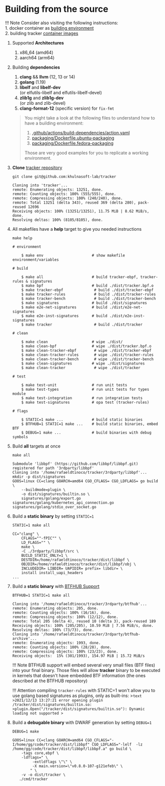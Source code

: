 # Building from the source

!!! Note
    Consider also visiting the following instructions:  
    1. docker container as [building environment](./environment.md)  
    2. building tracker [container images](./containers.md)  

1. Supported **Architectures**

    1. x86_64 (amd64)
    1. aarch64 (arm64)

2. Building **dependencies**

    1. **clang** && **llvm** (12, 13 or 14)
    1. **golang** (1.19)
    1. **libelf** and **libelf-dev**  
       (or elfutils-libelf and elfutils-libelf-devel)
    1. **zlib1g** and **zlib1g-dev**  
       (or zlib and zlib-devel)
    1. **clang-format-12** (specific version) for `fix-fmt`

    > You might take a look at the following files to understand how to have a
    > building environment:
    >
    > 1. [.github/actions/build-dependencies/action.yaml](https://github.com/khulnasoft-lab/tracker/blob/main/.github/actions/build-dependencies/action.yaml)
    > 1. [packaging/Dockerfile.ubuntu-packaging](https://github.com/khulnasoft-lab/tracker/blob/main/packaging/Dockerfile.ubuntu-packaging)
    > 1. [packaging/Dockerfile.fedora-packaging](https://github.com/khulnasoft-lab/tracker/blob/main/packaging/Dockerfile.fedora-packaging)
    >
    > Those are very good examples for you to replicate a working environment.

3. **Clone** [tracker repository](https://github.com/khulnasoft-lab/tracker/)

    ```console
    git clone git@github.com:khulnasoft-lab/tracker
    ```

    ```text
    Cloning into 'tracker'...
    remote: Enumerating objects: 13251, done.
    remote: Counting objects: 100% (555/555), done.
    remote: Compressing objects: 100% (240/240), done.
    remote: Total 13251 (delta 343), reused 369 (delta 280), pack-reused 12696
    Receiving objects: 100% (13251/13251), 11.75 MiB | 8.62 MiB/s, done.
    Resolving deltas: 100% (8105/8105), done.
    ```

4. All makefiles have a **help** target to give you needed instructions

    ```console
    make help
    ```

    ```text
    # environment

        $ make env                      # show makefile environment/variables

    # build

        $ make all                      # build tracker-ebpf, tracker-rules & signatures
        $ make bpf                      # build ./dist/tracker.bpf.o
        $ make tracker-ebpf              # build ./dist/tracker-ebpf
        $ make tracker-rules             # build ./dist/tracker-rules
        $ make tracker-bench             # build ./dist/tracker-bench
        $ make signatures               # build ./dist/signatures
        $ make e2e-net-signatures       # build ./dist/e2e-net-signatures
        $ make e2e-inst-signatures      # build ./dist/e2e-inst-signatures
        $ make tracker                   # build ./dist/tracker

    # clean

        $ make clean                    # wipe ./dist/
        $ make clean-bpf                # wipe ./dist/tracker.bpf.o
        $ make clean-tracker-ebpf        # wipe ./dist/tracker-ebpf
        $ make clean-tracker-rules       # wipe ./dist/tracker-rules
        $ make clean-tracker-bench       # wipe ./dist/tracker-bench
        $ make clean-signatures         # wipe ./dist/signatures
        $ make clean-tracker             # wipe ./dist/tracker

    # test

        $ make test-unit                # run unit tests
        $ make test-types               # run unit tests for types module
        $ make test-integration         # run integration tests
        $ make test-signatures          # opa test (tracker-rules)

    # flags

        $ STATIC=1 make ...             # build static binaries
        $ BTFHUB=1 STATIC=1 make ...    # build static binaries, embed BTF
        $ DEBUG=1 make ...              # build binaries with debug symbols
    ```

5. Build **all** targets at once

    ```console
    make all
    ```

    ```text
    Submodule 'libbpf' (https://github.com/libbpf/libbpf.git) registered for path '3rdparty/libbpf'
    Cloning into '/home/rafaeldtinoco/tracker/3rdparty/libbpf'...
    mkdir -p dist/signatures
    GOOS=linux CC=clang GOARCH=amd64 CGO_CFLAGS= CGO_LDFLAGS= go build \
        --buildmode=plugin \
        -o dist/signatures/builtin.so \
        signatures/golang/export.go signatures/golang/kubernetes_api_connection.go signatures/golang/stdio_over_socket.go
    ```

6. Build a **static binary** by setting `STATIC=1`

    ```console
    STATIC=1 make all
    ```

    ```text
    CC="clang" \
        CFLAGS=""-fPIC"" \
        LD_FLAGS="" \
        make \
        -C ./3rdparty/libbpf/src \
        BUILD_STATIC_ONLY=1 \
        DESTDIR=/home/rafaeldtinoco/tracker/dist/libbpf \
        OBJDIR=/home/rafaeldtinoco/tracker/dist/libbpf/obj \
        INCLUDEDIR= LIBDIR= UAPIDIR= prefix= libdir= \
        install install_uapi_headers
    ...
    ```

7. Build a **static binary** with [BTFHUB Support](https://github.com/aquasecurity/btfhub)

    ```console
    BTFHUB=1 STATIC=1 make all
    ```

    ```text
    Cloning into '/home/rafaeldtinoco/tracker/3rdparty/btfhub'...
    remote: Enumerating objects: 205, done.
    remote: Counting objects: 100% (16/16), done.
    remote: Compressing objects: 100% (12/12), done.
    remote: Total 205 (delta 4), reused 10 (delta 3), pack-reused 189
    Receiving objects: 100% (205/205), 10.59 MiB | 7.56 MiB/s, done.
    Resolving deltas: 100% (73/73), done.
    Cloning into '/home/rafaeldtinoco/tracker/3rdparty/btfhub-archive'...
    remote: Enumerating objects: 1993, done.
    remote: Counting objects: 100% (28/28), done.
    remote: Compressing objects: 100% (23/23), done.
    Receiving objects:  15% (301/1993), 154.97 MiB | 15.72 MiB/s
    ```

    !!! Note
        BTFHUB support will embed several very small files (BTF files) into your
        final binary. Those files will allow **tracker** binary to be executed
        in kernels that doesn't have embedded BTF information (the ones described
        at the BTFHUB repository)

    !!! Attention
        compiling `tracker-rules` with STATIC=1 won't allow you to use golang based
        signatures as plugins, only as built-ins:
        >```text
        >2021/12/13 13:27:21 error opening plugin /tracker/dist/signatures/builtin.so:
        >plugin.Open("/tracker/dist/signatures/builtin.so"): Dynamic loading not supported
        >```

8. Build a **debugable binary** with DWARF generation by setting `DEBUG=1`

    ```console
    DEBUG=1 make
    ```
    
    ```text
    GOOS=linux CC=clang GOARCH=amd64 CGO_CFLAGS="-I/home/gg/code/tracker/dist/libbpf" CGO_LDFLAGS="-lelf  -lz  /home/gg/code/tracker/dist/libbpf/libbpf.a" go build \
        -tags core,ebpf \
        -ldflags=" \
             -extldflags \"\" \
             -X main.version=\"v0.8.0-107-g121efeb\" \
            " \
        -v -o dist/tracker \
       ./cmd/tracker
    ```
